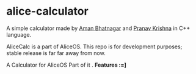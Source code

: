 # alice-calculator

A simple calculator made by [Aman Bhatnagar](https://github.com/AmanBhatnagar12) and [Pranav Krishna](https://github.com/ppranav06) in C++ language. 

AliceCalc is a part of AliceOS.  This repo is for development purposes; stable release is far far away from now. 

A Calculator for AliceOS
Part of it . 
<strong>Features :=]<strong/>
